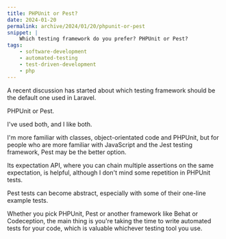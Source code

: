 ```yaml
---
title: PHPUnit or Pest?
date: 2024-01-20
permalink: archive/2024/01/20/phpunit-or-pest
snippet: |
    Which testing framework do you prefer? PHPUnit or Pest?
tags:
    - software-development
    - automated-testing
    - test-driven-development
    - php
---
```


A recent discussion has started about which testing framework should be the default one used in Laravel.

PHPUnit or Pest.

I've used both, and I like both.

I'm more familiar with classes, object-orientated code and PHPUnit, but for people who are more familiar with JavaScript and the Jest testing framework, Pest may be the better option.

Its expectation API, where you can chain multiple assertions on the same expectation, is helpful, although I don't mind some repetition in PHPUnit tests.

Pest tests can become abstract, especially with some of their one-line example tests.

Whether you pick PHPUnit, Pest or another framework like Behat or Codeception, the main thing is you're taking the time to write automated tests for your code, which is valuable whichever testing tool you use.

